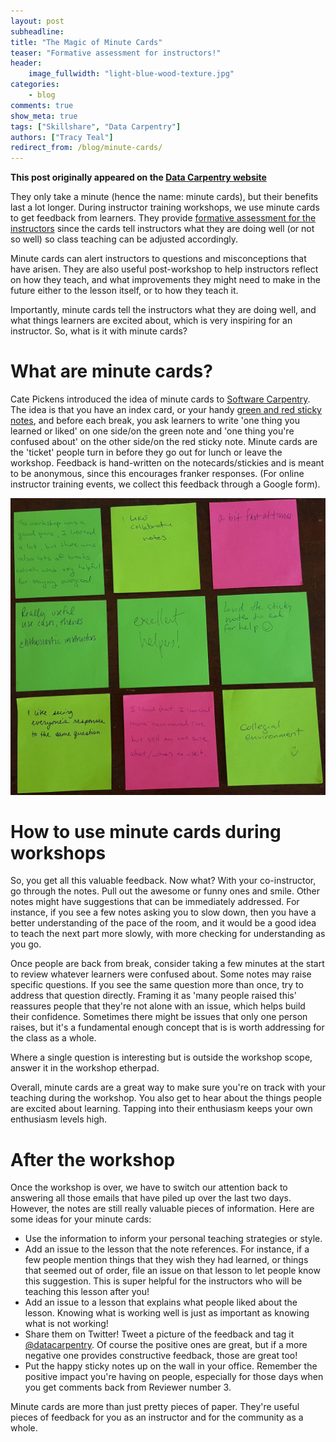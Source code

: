 ```yaml
---
layout: post
subheadline:
title: "The Magic of Minute Cards"
teaser: "Formative assessment for instructors!"
header:
    image_fullwidth: "light-blue-wood-texture.jpg"
categories:
    - blog
comments: true
show_meta: true
tags: ["Skillshare", "Data Carpentry"]
authors: ["Tracy Teal"]
redirect_from: /blog/minute-cards/
--- 
```


**This post originally appeared on the [Data Carpentry website](https://datacarpentry.org)**

They only take a minute (hence the name: minute cards), but their benefits last a lot longer.
During instructor training workshops, we use minute cards to get feedback from learners.
They provide [formative assessment for the instructors](http://swcarpentry.github.io/instructor-training/15-practices/) since
the cards tell instructors what they are doing well (or not so well) so class teaching can be adjusted accordingly.

Minute cards can alert instructors to questions and misconceptions that have arisen. They are also useful post-workshop to help
instructors reflect on how they teach, and what improvements they might need to make in the future either to the lesson itself, or to how they teach it.

Importantly, minute cards tell the instructors what they are doing well, and what things learners are excited about,
which is very inspiring for an instructor. So, what is it with minute cards?

# What are minute cards?

Cate Pickens introduced the idea of minute cards to [Software Carpentry](https://software-carpentry.org/). The idea is that you have an index card, or your
handy [green and red sticky notes](http://www.datacarpentry.org/blog/formative-assessment/), and before each break,
you ask learners to write 'one thing you learned or liked' on one side/on the green note and 'one thing you're confused about' on the other side/on the red sticky note. Minute cards are the 'ticket' people turn in before
they go out for lunch or leave the workshop. Feedback is hand-written on the notecards/stickies and is meant to be anonymous, since this encourages franker responses.
(For online instructor training events, we
collect this feedback through a Google form).

![Negative and positive feedback](/images/stickynote.jpg "Minute cards")

# How to use minute cards during workshops

So, you get all this valuable feedback. Now what? With your co-instructor, go through the notes. Pull out the awesome or funny ones and smile.
Other notes might have suggestions that can be immediately addressed. For instance, if you see a few notes asking you to slow down, then you have a better
understanding of the pace of the room, and it would be a good idea to teach the next part more slowly, with more checking for understanding as you go.

Once people are back from break, consider taking a few minutes at the start to review whatever learners were confused about.
Some notes may raise specific questions. If you see the same question more than once, try to address that question directly.
Framing it as 'many people raised this' reassures people that they're not alone with an issue, which helps build their confidence.
Sometimes there might be issues that only one person raises, but it's a fundamental enough concept that is is worth
addressing for the class as a whole.

Where a single question is interesting but is outside the workshop scope, answer it in the workshop etherpad.

Overall, minute cards are a great way to make sure you're on track with your teaching during the workshop.
You also get to hear about the things people are excited about learning. Tapping into their enthusiasm keeps your own enthusiasm levels high.

# After the workshop

Once the workshop is over, we have to switch our attention back to answering all those emails that have piled up over the last two days.
However, the notes are still really valuable pieces of information. Here are some ideas for your minute cards:

- Use the information to inform your personal teaching strategies or style. 	 	
- Add an issue to the lesson that the note references. For instance, if a few people mention things that they wish they had learned, or
things that seemed out of order, file an issue on that lesson to let people know this suggestion.
This is super helpful for the instructors who will be teaching this lesson after you!
- Add an issue to a lesson that explains what people liked about the lesson. Knowing what is working well is just as important as knowing what is not working!
- Share them on Twitter! Tweet a picture of the feedback and tag it [@datacarpentry](https://twitter.com/datacarpentry). Of course the positive ones are great,
but if a more negative one provides constructive feedback, those are great too! 	
- Put the happy sticky notes up on the wall in your office. Remember the positive impact you're having on people, especially for those days when
you get comments back from Reviewer number 3.

Minute cards are more than just pretty pieces of paper. They're useful pieces of feedback for you as an instructor and for the community as a whole.
